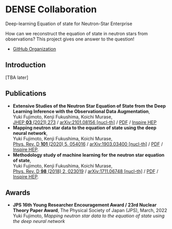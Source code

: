 # DENSE Collaboration

Deep-learning Equation of state for Neutron-Star Enterprise

How can we reconstruct the equation of state in neutron stars from observations?
This project gives one answer to the question!

- [GitHub Organization](https://github.com/DENSE-Collaboration)

## Introduction

[TBA later]

## Publications

- **Extensive Studies of the Neutron Star Equation of State from the Deep Learning Inference with the Observational Data Augmentation**,<br/>
  Yuki Fujimoto, Kenji Fukushima, Koichi Murase,<br/>
  [JHEP **03** (2021) 273](https://doi.org/10.1007/JHEP03(2021)273) / [arXiv:2101.08156 [nucl-th]](https://arxiv.org/abs/2101.08156) / [PDF](https://arxiv.org/pdf/2101.08156) / [Inspire HEP](https://inspirehep.net/literature/1842021)
- **Mapping neutron star data to the equation of state using the deep neural network**,<br/>
  Yuki Fujimoto, Kenji Fukushima, Koichi Murase,<br/>
  [Phys. Rev. D **101** (2020) 5, 054016](https://doi.org/10.1103/PhysRevD.101.054016) / [arXiv:1903.03400 [nucl-th]](https://arxiv.org/abs/1903.03400) / [PDF](https://arxiv.org/pdf/1903.03400) / [Inspire HEP](https://inspirehep.net/literature/1724320).
- **Methodology study of machine learning for the neutron star equation of state**,<br/>
  Yuki Fujimoto, Kenji Fukushima, Koichi Murase,<br/>
  [Phys. Rev. D **98** (2018) 2, 023019](https://doi.org/10.1103/PhysRevD.98.023019) / [arXiv:1711.06748 [nucl-th]](https://arxiv.org/abs/1711.06748) / [PDF](https://arxiv.org/pdf/1711.06748) / [Inspire HEP](https://inspirehep.net/literature/1637132).

## Awards

- **JPS 16th Young Researcher Encouragement Award / 23rd Nuclear Theory Paper Award**, The Physical Society of Japan (JPS), March, 2022<br/>
  Yuki Fujimoto, *Mapping neutron star data to the equation of state using the deep neural network* <!-- 深層学習を用いた中性子星物質の状態方程式の決定 -->
